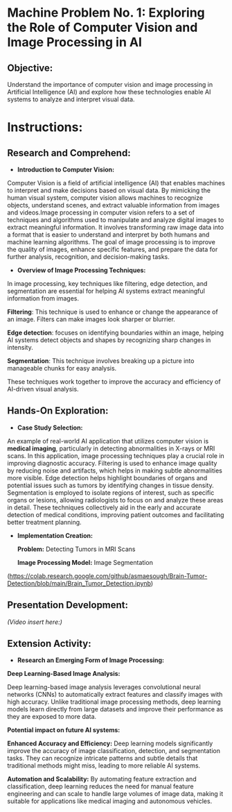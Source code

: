 # Machine Problem No. 1: Exploring the Role of Computer Vision and Image Processing in AI 

## Objective: 
Understand the importance of computer vision and image processing in Artificial Intelligence (AI) and 
explore how these technologies enable AI systems to analyze and interpret visual data. 

# Instructions:

## Research and Comprehend:

- **Introduction to Computer Vision:**
  
Computer Vision is a field of artificial intelligence (AI) that enables machines to interpret and make decisions based on visual data. By mimicking the human visual system, computer vision allows machines to recognize objects, understand scenes, and extract valuable information from images and videos.Image processing in computer vision refers to a set of techniques and algorithms used to manipulate and analyze digital images to extract meaningful information. It involves transforming raw image data into a format that is easier to understand and interpret by both humans and machine learning algorithms. The goal of image processing is to improve the quality of images, enhance specific features, and prepare the data for further analysis, recognition, and decision-making tasks.

- **Overview of Image Processing Techniques:**
  
In image processing, key techniques like filtering, edge detection, and segmentation are essential for helping AI systems extract meaningful information from images.

**Filtering**: This technique is used to enhance or change the appearance of an image. Filters can make images look sharper or blurrier.

**Edge detection**: focuses on identifying boundaries within an image, helping AI systems detect objects and shapes by recognizing sharp changes in intensity.

**Segmentation**: This technique involves breaking up a picture into manageable chunks for easy analysis.

These techniques work together to improve the accuracy and efficiency of AI-driven visual analysis.

## Hands-On Exploration:

- **Case Study Selection:**

An example of real-world AI application that utilizes computer vision is **medical imaging**, particularly in detecting abnormalities in X-rays or MRI scans. In this application, image processing techniques play a crucial role in improving diagnostic accuracy. Filtering is used to enhance image quality by reducing noise and artifacts, which helps in making subtle abnormalities more visible. Edge detection helps highlight boundaries of organs and potential issues such as tumors by identifying changes in tissue density. Segmentation is employed to isolate regions of interest, such as specific organs or lesions, allowing radiologists to focus on and analyze these areas in detail. These techniques collectively aid in the early and accurate detection of medical conditions, improving patient outcomes and facilitating better treatment planning.

- **Implementation Creation:** 

   **Problem:** Detecting Tumors in MRI Scans

   **Image Processing Model:** Image Segmentation

(https://colab.research.google.com/github/asmaesough/Brain-Tumor-Detection/blob/main/Brain_Tumor_Detection.ipynb)

## Presentation Development:
*(Video insert here:)*

## Extension Activity:

- **Research an Emerging Form of Image Processing:**

**Deep Learning-Based Image Analysis:**

Deep learning-based image analysis leverages convolutional neural networks (CNNs) to automatically extract features and classify images with high accuracy. Unlike traditional image processing methods, deep learning models learn directly from large datasets and improve their performance as they are exposed to more data.

**Potential impact on future AI systems:**

**Enhanced Accuracy and Efficiency:** Deep learning models significantly improve the accuracy of image classification, detection, and segmentation tasks. They can recognize intricate patterns and subtle details that traditional methods might miss, leading to more reliable AI systems.

**Automation and Scalability:** By automating feature extraction and classification, deep learning reduces the need for manual feature engineering and can scale to handle large volumes of image data, making it suitable for applications like medical imaging and autonomous vehicles.
